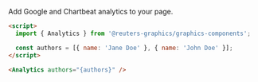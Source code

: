 Add Google and Chartbeat analytics to your page.

```html
<script>
  import { Analytics } from '@reuters-graphics/graphics-components';

  const authors = [{ name: 'Jane Doe' }, { name: 'John Doe' }];
</script>

<Analytics authors="{authors}" />
```
